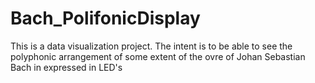 # Bach_PolifonicDisplay
This is a data visualization project. The intent is to be able to see the polyphonic arrangement of some extent of the ovre of Johan Sebastian Bach in expressed in LED's 
